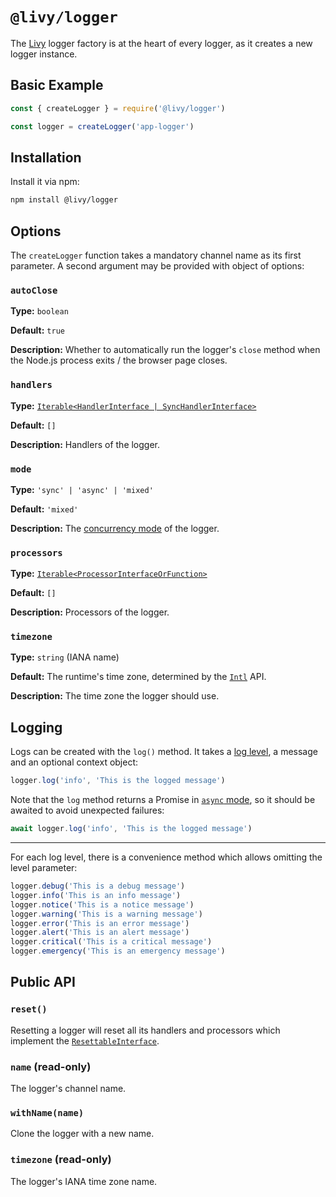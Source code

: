 # `@livy/logger`

The [Livy](../../README.md#readme) logger factory is at the heart of every logger, as it creates a new logger instance.

## Basic Example

```js
const { createLogger } = require('@livy/logger')

const logger = createLogger('app-logger')
```

## Installation

Install it via npm:

```bash
npm install @livy/logger
```

## Options

The `createLogger` function takes a mandatory channel name as its first parameter. A second argument may be provided with object of options:

### `autoClose`

**Type:** `boolean`

**Default:** `true`

**Description:** Whether to automatically run the logger's `close` method when the Node.js process exits / the browser page closes.

### `handlers`

**Type:** [`Iterable<HandlerInterface | SyncHandlerInterface>`](../contracts/README.md#handlerinterface)

**Default:** `[]`

**Description:** Handlers of the logger.

### `mode`

**Type:** `'sync' | 'async' | 'mixed'`

**Default:** `'mixed'`

**Description:** The [concurrency mode](../../README.md#synchronous-and-asynchronous-logging) of the logger.

### `processors`

**Type:** [`Iterable<ProcessorInterfaceOrFunction>`](../contracts/README.md#processorinterfaceprocessorfunction)

**Default:** `[]`

**Description:** Processors of the logger.

### `timezone`

**Type:** `string` (IANA name)

**Default:** The runtime's time zone, determined by the [`Intl`](https://developer.mozilla.org/en-US/docs/Web/JavaScript/Reference/Global_Objects/Intl) API.

**Description:** The time zone the logger should use.

## Logging

Logs can be created with the `log()` method. It takes a [log level](../../README.md#log-levels), a message and an optional context object:

```js
logger.log('info', 'This is the logged message')
```

Note that the `log` method returns a Promise in [`async` mode](#mode), so it should be awaited to avoid unexpected failures:

```js
await logger.log('info', 'This is the logged message')
```

---

For each log level, there is a convenience method which allows omitting the level parameter:

```js
logger.debug('This is a debug message')
logger.info('This is an info message')
logger.notice('This is a notice message')
logger.warning('This is a warning message')
logger.error('This is an error message')
logger.alert('This is an alert message')
logger.critical('This is a critical message')
logger.emergency('This is an emergency message')
```

## Public API

### `reset()`

Resetting a logger will reset all its handlers and processors which implement the [`ResettableInterface`](../contracts/README.md#resettableinterface).

### `name` (read-only)

The logger's channel name.

### `withName(name)`

Clone the logger with a new name.

### `timezone` (read-only)

The logger's IANA time zone name.
